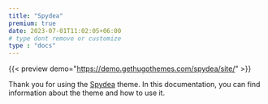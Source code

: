 ```yaml
---
title: "Spydea"
premium: true
date: 2023-07-01T11:02:05+06:00
# type dont remove or customize
type : "docs"
---
```


{{< preview demo="https://demo.gethugothemes.com/spydea/site/" >}}

Thank you for using the [Spydea](https://gethugothemes.com/products/spydea/) theme. In this documentation, you can find information about the theme and how to use it.
